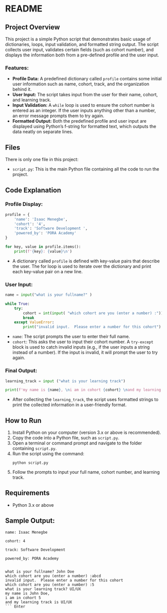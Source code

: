 # README

## Project Overview
This project is a simple Python script that demonstrates basic usage of dictionaries, loops, input validation, and formatted string output. The script collects user input, validates certain fields (such as cohort number), and displays the information both from a pre-defined profile and the user input.

### Features:
- **Profile Data:** A predefined dictionary called `profile` contains some initial user information such as name, cohort, track, and the organization behind it.
- **User Input:** The script takes input from the user for their name, cohort, and learning track.
- **Input Validation:** A `while` loop is used to ensure the cohort number is entered as an integer. If the user inputs anything other than a number, an error message prompts them to try again.
- **Formatted Output:** Both the predefined profile and user input are displayed using Python’s f-string for formatted text, which outputs the data neatly on separate lines.

## Files
There is only one file in this project:
- `script.py`: This is the main Python file containing all the code to run the project.

## Code Explanation
### Profile Display:
```python
profile = {
    'name': 'Isaac Menegbe',
    'cohort': '4',
    'track': 'Software Development ',
    'powered_by': 'PORA Academy'
}

for key, value in profile.items():
    print(f'{key}: {value}\n')
```
- A dictionary called `profile` is defined with key-value pairs that describe the user. The for loop is used to iterate over the dictionary and print each key-value pair on a new line.

### User Input:
```python
name = input("what is your fullname?" )

while True:
    try:
        cohort = int(input( "which cohort are you (enter a number) :"))
        break
    except ValueError:
        print("invalid input.  Please enter a number for this cohort")
```
- `name`: The script prompts the user to enter their full name.
- `cohort`: This asks the user to input their cohort number. A `try-except` block is used to catch invalid inputs (e.g., if the user inputs a string instead of a number). If the input is invalid, it will prompt the user to try again.

### Final Output:
```python
learning_track = input ("what is your learning track")

print(f'my name is {name}, \ni am in cohort {cohort} \nand my learning track is {learning_track}')
```
- After collecting the `learning_track`, the script uses formatted strings to print the collected information in a user-friendly format.

## How to Run
1. Install Python on your computer (version 3.x or above is recommended).
2. Copy the code into a Python file, such as `script.py`.
3. Open a terminal or command prompt and navigate to the folder containing `script.py`.
4. Run the script using the command:
   ```
   python script.py
   ```
5. Follow the prompts to input your full name, cohort number, and learning track.

## Requirements
- Python 3.x or above

## Sample Output:
```
name: Isaac Menegbe

cohort: 4

track: Software Development

powered_by: PORA Academy


what is your fullname? John Doe
which cohort are you (enter a number) :abcd
invalid input.  Please enter a number for this cohort
which cohort are you (enter a number) :5
what is your learning track? UI/UX
my name is John Doe,
i am in cohort 5
and my learning track is UI/UX
```￼Enter
